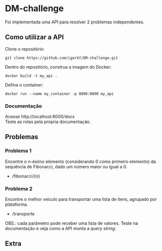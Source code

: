 # DM-challenge

Foi implementada uma API para resolver 2 problemas independentes.   

## Como utilizar a API
Clone o repositório:   
```
git clone https://github.com/igorkf/DM-challenge.git
```

Dentro do repositório, construa a imagem do Docker:
```
docker build -t my_api .
```

Defina o container:
```
docker run --name my_container -p 8000:8000 my_api
```

### Documentação   
Acesse http://localhost:8000/docs    
Teste as rotas pela própria documentação.   

## Problemas

### Problema 1
Encontre o n-ésimo elemento (considerando 0 como primeiro elemento) da sequência de Fibonacci, dado um número maior ou igual a 0.   
- /fibonacci/{n} 

### Problema 2
Encontre o melhor veículo para transportar uma lista de itens, agrupado por plataforma.   
- /transporte

OBS.: cada parâmetro pode receber uma lista de valores. Teste na documentação e veja como a API monta a *query string*.     


## Extra

